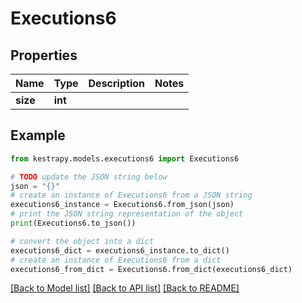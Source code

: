 # Executions6


## Properties

Name | Type | Description | Notes
------------ | ------------- | ------------- | -------------
**size** | **int** |  | 

## Example

```python
from kestrapy.models.executions6 import Executions6

# TODO update the JSON string below
json = "{}"
# create an instance of Executions6 from a JSON string
executions6_instance = Executions6.from_json(json)
# print the JSON string representation of the object
print(Executions6.to_json())

# convert the object into a dict
executions6_dict = executions6_instance.to_dict()
# create an instance of Executions6 from a dict
executions6_from_dict = Executions6.from_dict(executions6_dict)
```
[[Back to Model list]](../README.md#documentation-for-models) [[Back to API list]](../README.md#documentation-for-api-endpoints) [[Back to README]](../README.md)


